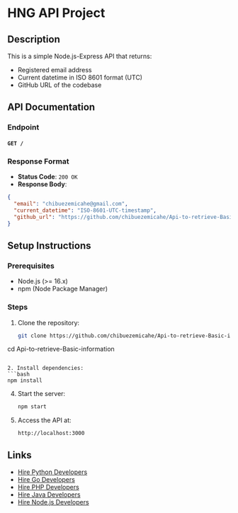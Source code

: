 # HNG API Project

## Description
This is a simple Node.js-Express API that returns:
- Registered email address
- Current datetime in ISO 8601 format (UTC)
- GitHub URL of the codebase

## API Documentation

### Endpoint
#### `GET /`

### Response Format
- **Status Code**: `200 OK`
- **Response Body**:

```json
{
  "email": "chibuezemicahe@gmail.com",
  "current_datetime": "ISO-8601-UTC-timestamp",
  "github_url": "https://github.com/chibuezemicahe/Api-to-retrieve-Basic-information.git"
}
```

## Setup Instructions

### Prerequisites
- Node.js (>= 16.x)
- npm (Node Package Manager)

### Steps
1. Clone the repository:
   ```bash
   git clone https://github.com/chibuezemicahe/Api-to-retrieve-Basic-information.git
  cd Api-to-retrieve-Basic-information
   ```

2. Install dependencies:
   ```bash
   npm install
   ```

4. Start the server:
   ```bash
   npm start
   ```

5. Access the API at:
   ```
   http://localhost:3000
   ```

## Links
- [Hire Python Developers](https://hng.tech/hire/python-developers)
- [Hire Go Developers](https://hng.tech/hire/go-developers)
- [Hire PHP Developers](https://hng.tech/hire/php-developers)
- [Hire Java Developers](https://hng.tech/hire/java-developers)
- [Hire Node.js Developers](https://hng.tech/hire/nodejs-developers)